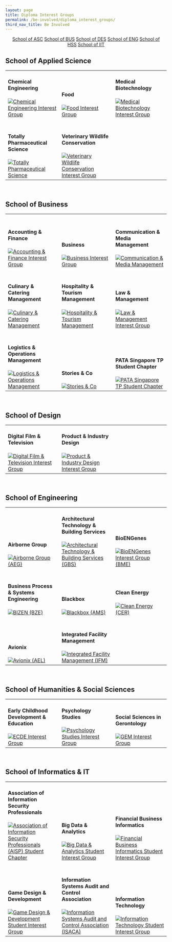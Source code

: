 ```yaml
---
layout: page
title: Diploma Interest Groups
permalink: /be-involved/diploma_interest_groups/
third_nav_title: Be Involved
---
```

<div style="margin:2%; text-align:center">
    <a href="/be-involved/diploma_interest_groups#schoolofasc" class="bp-button">School of ASC</a>
    <a href="/be-involved/diploma_interest_groups#schoolofbus" class="bp-button">School of BUS</a>
    <a href="/be-involved/diploma_interest_groups#schoolofdes" class="bp-button">School of DES</a>
    <a href="/be-involved/diploma_interest_groups#schoolofeng" class="bp-button">School of ENG</a>
    <a href="/be-involved/diploma_interest_groups#schoolofhss" class="bp-button">School of HSS</a>
    <a href="/be-involved/diploma_interest_groups#schoolofiit" class="bp-button">School of IIT</a>
</div>

## <a id="schoolofasc" ></a>School of Applied Science

<div>
    <table>
        <tr>
            <td style="width:33%; vertical-align:bottom; border:none"><h4>Chemical Engineering</h4>
                <a href="https://www.instagram.com/ascniche/" target="_blank" rel="noopener">
                    <image src="/images/CCA_ceig.jpg" style="display:block;margin-left:auto;margin-right:auto;" alt="Chemical Engineering Interest Group">
                    </image>
                </a>
            </td>
            <td style="width:33%; vertical-align:bottom; border:none"><h4>Food</h4>
                <a href="https://www.instagram.com/ascfig/" target="_blank" rel="noopener">
                    <image src="/images/CCA_fig.jpg" style="display:block;margin-left:auto;margin-right:auto;" alt="Food Interest Group">
                    </image>
                </a>
            </td>
            <td style="width:33%; vertical-align:bottom; border:none"><h4>Medical Biotechnology</h4>
                <a href="https://www.instagram.com/tpmbig/" target="_blank" rel="noopener">
                    <image src="/images/CCA_mbig.jpg" style="display:block;margin-left:auto;margin-right:auto;" alt="Medical Biotechnology Interest Group">
                    </image>
                </a>
            </td>
        </tr>
        <tr>
            <td style="width:33%; vertical-align:bottom; border:none"><br><h4>Totally Pharmaceutical Science</h4>
                <a href="https://www.instagram.com/totallyphs/" target="_blank" rel="noopener">
                    <image src="/images/CCA_psig.jpg" style="display:block;margin-left:auto;margin-right:auto;" alt="Totally Pharmaceutical Science">
                    </image>
                </a>
            </td>
            <td style="width:33%; vertical-align:bottom; border:none"><br><h4>Veterinary Wildlife Conservation</h4>
                <a href="https://www.instagram.com/tpvwc/" target="_blank" rel="noopener">
                    <image src="/images/CCA_vwcig.jpg" style="display:block;margin-left:auto;margin-right:auto;" alt="Veterinary Wildlife Conservation Interest Group">
                    </image>
                </a>
            </td>
        </tr>
    </table>
</div>

<br>

## <a id="schoolofbus"></a>School of Business

<div>
    <table>
        <tr>
            <td style="width:33%; vertical-align:bottom; border:none"><h4>Accounting & Finance</h4>
                <a href="https://www.instagram.com/tp.anf/" target="_blank" rel="noopener">
                    <image src="/images/CCA_afig.jpg" style="display:block;margin-left:auto;margin-right:auto;" alt="Accounting & Finance Interest Group">
                    </image>
                </a>
            </td>
            <td style="width:33%; vertical-align:bottom; border:none"><h4>Business</h4>
                <a href="https://www.instagram.com/tp_bus/" target="_blank" rel="noopener">
                    <image src="/images/CCA_big.jpg" style="display:block;margin-left:auto;margin-right:auto;" alt="Business Interest Group">
                    </image>
                </a>
            </td>
					<td style="width:33%; vertical-align:bottom; border:none"><br><h4>Communication & Media Management</h4>
                <a href="https://www.instagram.com/team_cmm/" target="_blank" rel="noopener">
                    <image src="/images/CCA_cmmig.jpg" style="display:block;margin-left:auto;margin-right:auto;" alt="Communication & Media Management">
                    </image>
                </a>
            </td>
        </tr>
        <tr>
            <td style="width:33%; vertical-align:bottom; border:none"><br><h4>Culinary & Catering Management</h4>
                <a href="https://www.instagram.com/tp_ccm/" target="_blank" rel="noopener">
                    <image src="/images/CCA_ccmig.jpg" style="display:block;margin-left:auto;margin-right:auto;" alt="Culinary & Catering Management">
                    </image>
                </a>
            </td>
            <td style="width:33%; vertical-align:bottom; border:none"><br><h4>Hospitality & Tourism Management</h4>
                <a href="https://www.instagram.com/tphtm/" target="_blank" rel="noopener">
                    <image src="/images/CCA_htmig.jpg" style="display:block;margin-left:auto;margin-right:auto;" alt="Hospitality & Tourism Management">
                    </image>
                </a>
            </td>
					<td style="width:33%; vertical-align:bottom; border:none"><br><h4>Law & Management</h4>
                <a href="https://www.instagram.com/tplawinc/" target="_blank" rel="noopener" >
                    <image src="/images/CCA_lmig.jpg" style="display:block;margin-left:auto;margin-right:auto;" alt="Law & Management Interest Group">
                    </image>
                </a>
            </td>
        </tr>
        <tr>
            <td style="width:33%; vertical-align:bottom; border:none"><br><h4>Logistics & Operations Management</h4>
                <a href="https://www.instagram.com/tp_lom/" target="_blank" rel="noopener">
                    <image src="/images/CCA_lomig.jpg" style="display:block;margin-left:auto;margin-right:auto;" alt="Logistics & Operations Management">
                    </image>
                </a>
            </td>
					<td style="width:33%; vertical-align:bottom; border:none"><br><h4>Stories & Co</h4>
                <a href="https://www.instagram.com/explore/tags/tpstoppress/" target="_blank" rel="noopener">
                    <image src="/images/CCA_spcnig.jpg" style="display:block;margin-left:auto;margin-right:auto;" alt="Stories & Co">
                    </image>
                </a>
            </td>
					<td style="width:33%; vertical-align:bottom; border:none"><br><h4>PATA Singapore TP Student Chapter</h4>
                <a href="https://www.instagram.com/tp.pata/" target="_blank" rel="noopener">
                    <image src="/images/CCA_pataig.jpg" style="display:block;margin-left:auto;margin-right:auto;" alt="PATA Singapore TP Student Chapter">
                    </image>
                </a>
            </td>
        </tr>
    </table>
</div>

<br>

## <a id="schoolofdes"></a>School of Design

<div>
    <table>
        <tr>
            <td style="width:33%; vertical-align:bottom; border:none"><h4>Digital Film & Television</h4>
                <a href="https://www.instagram.com/digitalfilmtv/" target="_blank" rel="noopener">
                    <image src="/images/Des_DFT.jpg" style="display:block;margin-left:auto;margin-right:auto;" alt="Digital Film & Television Interest Group">
                    </image>
                </a>
            </td>
            <td style="width:33%; vertical-align:bottom; border:none"><h4>Product & Industry Design</h4>
                 <a href="https://www.instagram.com/tp.des.pid/" target="_blank" rel="noopener">
                    <image src="/images/CCA_pid.PNG" style="display:block;margin-left:auto;margin-right:auto;" alt="Product & Industry Design Interest Group">
                    </image>
                </a>
            </td>
            <td style="width:33%; vertical-align:bottom; border:none">
            </td>
        </tr>
    </table>
</div>

<br>

## <a id="schoolofeng"></a>School of Engineering

<div>
    <table>
        <tr>
            <td style="width:33%; vertical-align:bottom; border:none"><h4>Airborne Group</h4>
                <a href="https://www.instagram.com/eng_aegairborne/" target="_blank" rel="noopener">
                    <image src="/images/CCA_aegig.jpg" style="display:block;margin-left:auto;margin-right:auto;" alt="Airborne Group (AEG)">
                    </image>
                </a>
            </td>
            <td style="width:33%; vertical-align:bottom; border:none"><h4>Architectural Technology & Building Services</h4>
                <a href="https://www.instagram.com/tpgbs_ashrae/" target="_blank" rel="noopener">
                    <image src="/images/CCA_gbsig.jpg" style="display:block;margin-left:auto;margin-right:auto;" alt="Architectural Technology & Building Services (GBS)">
                    </image>
                </a>
            </td>
            <td style="width:33%; vertical-align:bottom; border:none"><h4>BioENGenes</h4>
                <a href="https://www.instagram.com/tpbme/" target="_blank" rel="noopener">
                    <image src="/images/CCA_bmeig.jpg" style="display:block;margin-left:auto;margin-right:auto;" alt="BioENGenes Interest Group (BME)">
                    </image>
                </a>
            </td>
        </tr>
        <tr>
            <td style="width:33%; vertical-align:bottom; border:none"><br><h4>Business Process & Systems Engineering</h4>
                <a href="https://www.instagram.com/eng_tpbze/" target="_blank" rel="noopener">
                    <image src="/images/CCA_bizen.PNG" style="display:block;margin-left:auto;margin-right:auto;" alt="BIZEN (BZE)">
                    </image>
                </a>
           </td>
           <td style="width:33%; vertical-align:bottom; border:none"><br><h4>Blackbox</h4>
                <a href="https://www.instagram.com/amsaviators/" target="_blank" rel="noopener">
                    <image src="/images/CCA_amsig.jpg" style="display:block;margin-left:auto;margin-right:auto;" alt="Blackbox (AMS)">
                    </image>
                </a>
            </td>
            <td style="width:33%; vertical-align:bottom; border:none"><br><h4>Clean Energy</h4>
                <a href="https://www.instagram.com/tpcleanenergy.ig/" target="_blank" rel="noopener">
                    <image src="/images/CCA_energyoasis.PNG" style="display:block;margin-left:auto;margin-right:auto;" alt="Clean Energy (CER)">
                    </image>
                </a>
            </td>
          </tr>
          <tr>
            <td style="width:33%; vertical-align:bottom; border:none"><br><h4>Avionix</h4>
                <a href="https://www.instagram.com/tpavionix/" target="_blank" rel="noopener">
                    <image src="/images/CCA_aelig.jpg" style="display:block;margin-left:auto;margin-right:auto;" alt="Avionix (AEL)">
                    </image>
                </a>
            </td>
            <td style="width:33%; vertical-align:bottom; border:none"><br><h4>Integrated Facility Management</h4>
                <a href="https://www.instagram.com/ifmclub/" target="_blank" rel="noopener">
                    <image src="/images/CCA_ifmig.jpg" style="display:block;margin-left:auto;margin-right:auto;" alt="Integrated Facility Management (IFM)">
                    </image>
                </a>
            </td>
        </tr>            
    </table>
</div>

<br>

## <a id="schoolofhss"></a>School of Humanities & Social Sciences

<div>
    <table>
        <tr>
            <td style="width:33%; vertical-align:bottom; border:none"><h4>Early Childhood Development & Education</h4>
                <a href="https://www.instagram.com/tpecde/" target="_blank" rel="noopener">
                    <image src="/images/CCA_ecde.PNG" style="display:block;margin-left:auto;margin-right:auto;" alt="ECDE Interest Group">
                    </image>
                </a>
            </td>
            <td style="width:33%; vertical-align:bottom; border:none"><h4>Psychology Studies</h4>
                <a href="https://www.instagram.com/t.psig/" target="_blank" rel="noopener">
                    <image src="/images/CCA_psyig.jpg" style="display:block;margin-left:auto;margin-right:auto;" alt="Psychology Studies Interest Group">
                    </image>
                </a>
            </td>
            <td style="width:33%; vertical-align:bottom; border:none"><h4>Social Sciences in Gerontology</h4>
                 <a href="https://www.instagram.com/tpgem/?hl=en" target="_blank" rel="noopener">
                    <image src="/images/CCA_gem.PNG" style="display:block;margin-left:auto;margin-right:auto;" alt="GEM Interest Group">
                    </image>
                </a>
            </td>
        </tr>
    </table>
</div>

<br>

## <a id="schoolofiit"></a>School of Informatics & IT

<div>
    <table>
        <tr>
            <td style="width:33%; vertical-align:bottom; border:none"><h4>Association of Information Security Professionals</h4>
                <a href="https://www.instagram.com/tpcdfsig/" target="_blank" rel="noopener">
                    <image src="/images/CCA_aispig.jpg" style="display:block;margin-left:auto;margin-right:auto;" alt="Association of Information Security Professionals (AISP) Student Chapter">
                    </image>
                </a>
            </td>
            <td style="width:33%; vertical-align:bottom; border:none"><h4>Big Data & Analytics</h4>
                <a href="https://www.instagram.com/tp.bda/" target="_blank" rel="noopener">
                    <image src="/images/CCA_bdaig.jpg" style="display:block;margin-left:auto;margin-right:auto;" alt="Big Data & Analytics Student Interest Group">
                    </image>
                </a>
            </td>
            <td style="width:33%; vertical-align:bottom; border:none"><h4>Financial Business Informatics</h4>
                <a href="https://www.instagram.com/thefbisig/" target="_blank" rel="noopener">
                    <image src="/images/CCA_fbiig.jpg" style="display:block;margin-left:auto;margin-right:auto;" alt="Financial Business Informatics Student Interest Group">
                    </image>
                </a>
            </td>            
        </tr>
        <tr>
            <td style="width:33%; vertical-align:bottom; border:none"><br><h4>Game Design & Development</h4>
                <a href="https://www.instagram.com/gddtp/" target="_blank" rel="noopener">
                    <image src="/images/CCA_gddig.jpg" style="display:block;margin-left:auto;margin-right:auto;" alt="Game Design & Development Student Interest Group">
                    </image>
                </a>
            </td>
            <td style="width:33%; vertical-align:bottom; border:none"><br><h4>Information Systems Audit and Control Association</h4>
                <a href="https://www.instagram.com/tpcdfsig/" target="_blank" rel="noopener">
                    <image src="/images/CCA_isacaig.jpg" style="display:block;margin-left:auto;margin-right:auto;" alt="Information Systems Audit and Control Association (ISACA)">
                    </image>
                </a>
            </td>
            <td style="width:33%; vertical-align:bottom; border:none"><br><h4>Information Technology</h4>
                <a href="https://www.instagram.com/itsigtp/" target="_blank" rel="noopener">
                    <image src="/images/CCA_itig.jpg" style="display:block;margin-left:auto;margin-right:auto;" alt="Information Technology Student Interest Group">
                    </image>
                </a>
            </td>
        </tr>
    </table>
</div>
